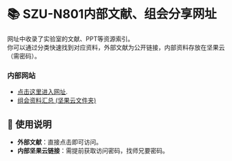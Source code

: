 # 📚 SZU-N801内部文献、组会分享网址
网址中收录了实验室的文献、PPT等资源索引。  
你可以通过分类快速找到对应资料，外部文献为公开链接，内部资料存放在坚果云（需密码）。
### 内部网站
- [点击这里进入网址](https://szu-clq.vercel.app/).
- [组会资料汇总 (坚果云文件夹)](https://www.jianguoyun.com/p/DUeNUAgQxsWTDBii-qgFIAA)

## 📝 使用说明
- **外部文献**：直接点击即可访问。  
- **内部坚果云链接**：需提前获取访问密码，找师兄要密码。  

